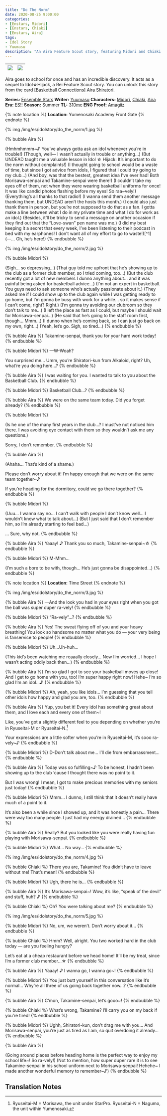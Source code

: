 ```yaml
---
title: "Do The Norm"
date: 2020-08-25 9:00:00
categories:
- [Enstars, Midori]
- [Enstars, Chiaki]
- [Enstars, Aira]
tags:
- Idol Story
- Yuumasu
description: "An Aira Feature Scout story, featuring Midori and Chiaki. Aira goes to school for once and has an incredible discovery."
---
```


![](https://static.wikia.nocookie.net/ensemble-stars/images/8/8a/%28Basketball_Connections%29_Aira_Shiratori_M.png)|![](https://static.wikia.nocookie.net/ensemble-stars/images/1/1f/%28Basketball_Connections%29_Aira_Shiratori_M_Bloomed.png)
:-:|:-:

Aira goes to school for once and has an incredible discovery. It acts as a sequel to Idol☆Hijack, a Rei Feature Scout story. You can unlock this story from the card [[Basketball Connections] Aira Shiratori](https://ensemble-stars.fandom.com/wiki/(Basketball_Connections)_Aira_Shiratori).

**Series:** [Ensemble Stars](/categories/enstars)
**Writer:** [Yuumasu](/tags/Yuumasu)
**Characters:** [Midori](/categories/enstars/Midori), [Chiaki](/categories/enstars/Chiaki), [Aira](/categories/enstars/Aira)
**Era:** [ES!!](/aboutes)
**Season:** Summer
**TL:** [310mc](https://310mc.github.io/)
**ENG Proof:** [Amagiiz](https://ensemble-stars.fandom.com/wiki/User:Amagiiz)

<!-- more -->
<link rel="stylesheet" href="https://cdn.jsdelivr.net/npm/hexo-bubble/src/css/enst.min.css">
<link rel="stylesheet" href="https://cdn.jsdelivr.net/gh/310mc/css/css/esexp.css">

{% note location %}
**Location:** Yumenosaki Academy Front Gate
{% endnote %}

{% img /img/es/idolstory/do_the_norm/1.jpg %}

{% bubble Aira %}
<th>(Hmhmhmmm~♪ You’ve always gotta ask an idol whenever you’re in trouble!)</th>

<th>(Though, well— I wasn’t actually in trouble or anything…)</th>

<th>(But UNDEAD taught me a valuable lesson in Idol ☆ Hijack: It’s important to do the norm without complaints!)</th>

<th>(I thought going to school would be a waste of time, but since I got advice from idols, I figured that I could try going to my club…)</th>

<th>(And boy, was that the bestest, greatest idea I’ve ever had! Both Morisawa-senpai and Takamine-senpai were there!)</th>

<th>(I couldn’t take my eyes off of them, not when they were wearing basketball uniforms for once! It was like candid photos flashing before my eyes! So raa~vely!)</th>

<th>(Everything’s all thanks to that radio!)</th>

<th>(I wanna send them another message thanking them, but UNDEAD aren’t the hosts this month.)</th>

<th>(I could also just thank them in person, but you’re not supposed to do that as a fan. I gotta make a line between what I do in my private time and what I do for work as an idol.)</th>

<th>(Besides, it’ll be tricky to send a message on another occasion if they find out that the “Love-swan” pen name was me.)</th>

<th>(I did my best keeping it a secret that every week, I’ve been listening to their podcast in bed with my earphones! I don’t want all of my effort to go to waste!)</th>[^1]

<th>(—… Oh, he’s here!)</th>
{% endbubble %}

{% img /img/es/idolstory/do_the_norm/2.jpg %}

{% bubble Midori %}
<th>(Sigh… so depressing…)</th>

<th>(That guy told me upfront that he’s showing up to the club as a former club member, so I tried coming, too…)</th>

<th>(But the club recently got a lot of new members I dunno anything about… and it was painful being asked for basketball advice…)</th>

<th>(I’m not an expert in basketball. You guys need to ask someone who’s actually passionate about it.)</th>

<th>(They asked me if I could show up to the club again while I was getting ready to go home, but I’m gonna be busy with work for a while… so it makes sense if I can’t come, right? Right.)</th>

<th>(I’m gonna try avoiding our clubroom so they don’t talk to me…)</th>

<th>(I left the place as fast as I could, but maybe I should wait for Morisawa-senpai…)</th>

<th>(He said that he’s going to the staff room first, though… Mmm…)</th>

<th>(I dunno when he’s coming back, so I can just go back on my own, right…)</th>

<th>(Yeah, let’s go. Sigh, so tired…)</th>
{% endbubble %}

{% bubble Aira %}
Takamine-senpai, thank you for your hard work today!
{% endbubble %}

{% bubble Midori %}
—W-Woah?

You surprised me… Umm, you’re Shiratori-kun from Alkaloid, right? Uh, what’re you doing here…?
{% endbubble %}

{% bubble Aira %}
I was waiting for you. I wanted to talk to you about the Basketball Club.
{% endbubble %}

{% bubble Midori %}
Basketball Club…?
{% endbubble %}

{% bubble Aira %}
We were on the same team today. Did you forget already?
{% endbubble %}

{% bubble Midori %}
<th>(Is he one of the many first years in the club…? I must’ve not noticed him there. I was avoiding eye contact with them so they wouldn’t ask me any questions.)</th>

Sorry, I don’t remember.
{% endbubble %}

{% bubble Aira %}
<th>(Ahaha… That’s kind of a shame.)</th>

Please don’t worry about it! I’m happy enough that we were on the same team together~♪

If you’re heading for the dormitory, could we go there together?
{% endbubble %}

{% bubble Midori %}
<th>(Uuu… I wanna say no… I can’t walk with people I don’t know well… I wouldn’t know what to talk about…)</th>

<th>(But I just said that I don’t remember him, so I’m already starting to feel bad…)</th>

… Sure, why not.
{% endbubble %}

{% bubble Aira %}
Yaaay! ♪ Thank you so much, Takamine-senpai~☆
{% endbubble %}

{% bubble Midori %}
M-Mhm…

<th>(I’m such a bore to be with, though… He’s just gonna be disappointed…)</th>
{% endbubble %}

{% note location %}
**Location:** Time Street
{% endnote %}

{% img /img/es/idolstory/do_the_norm/3.jpg %}

{% bubble Aira %}
—And the look you had in your eyes right when you got the ball was super duper ra-vely!
{% endbubble %}

{% bubble Midori %}
“Ra-vely”…?
{% endbubble %}

{% bubble Aira %}
Yes! The sweat flying off of you and your heavy breathing! You look so handsome no matter what you do — your very being is fanservice to people!
{% endbubble %}

{% bubble Midori %}
Uh…Uh-huh…

<th>(This kid’s been watching me reaaally closely… Now I’m worried… I hope I wasn’t acting oddly back then…)</th>
{% endbubble %}

{% bubble Aira %}
I’m so glad I got to see your basketball moves up close! And I get to go home with you, too! I’m super happy right now! Hehe~ I’m so glad I’m an idol…♪
{% endbubble %}

{% bubble Midori %}
Ah, yeah, you like idols… I’m guessing that you tell other idols how happy and glad you are, too.
{% endbubble %}

{% bubble Aira %}
Yup, you bet it! Every idol has something great about them, and I love each and every one of them~!

Like, you’ve got a slightly different feel to you depending on whether you’re in Ryuseitai-M or Ryuseitai-N.[^2]

Your expressions are a little softer when you’re in Ryuseitai-M, it’s sooo ra-vely~♪
{% endbubble %}

{% bubble Midori %}
D-Don’t talk about me… I’ll die from embarrassment…
{% endbubble %}

{% bubble Aira %}
Today was so fulfilling~♪ To be honest, I hadn’t been showing up to the club ‘cause I thought there was no point to it.

But I was wrong! I mean, I got to make precious memories with my seniors just today!
{% endbubble %}

{% bubble Midori %}
Mmm… I dunno, I still think that it doesn’t really have much of a point to it.

It’s also been a while since I showed up, and it was honestly a pain… There were way too many people. I just had my energy drained…
{% endbubble %}

{% bubble Aira %}
Really? But you looked like you were really having fun playing with Morisawa-senpai.
{% endbubble %}

{% bubble Midori %}
What… No way…
{% endbubble %}

{% img /img/es/idolstory/do_the_norm/4.jpg %}

{% bubble Chiaki %}
There you are, Takamine! You didn’t have to leave without me! That’s mean!
{% endbubble %}

{% bubble Midori %}
Ugh, there he is…
{% endbubble %}

{% bubble Aira %}
It’s Morisawa-senpai~! Wow, it’s like, “speak of the devil” and stuff, huh? ♪
{% endbubble %}

{% bubble Chiaki %}
Oh? You were talking about me?
{% endbubble %}

{% img /img/es/idolstory/do_the_norm/5.jpg %}

{% bubble Midori %}
No, um, we weren’t. Don’t worry about it…
{% endbubble %}

{% bubble Chiaki %}
Hmm? Well, alright. You two worked hard in the club today — are you feeling hungry?

Let’s eat at a cheap restaurant before we head home! It’ll be my treat, since I’m a former club member…☆
{% endbubble %}

{% bubble Aira %}
Yaaay! ♪ I wanna go, I wanna go~!
{% endbubble %}

{% bubble Midori %}
You just butt yourself in this conversation like it’s normal… Why’re all three of us going back together now…?
{% endbubble %}

{% bubble Aira %}
C’mon, Takamine-senpai, let’s gooo~!
{% endbubble %}

{% bubble Chiaki %}
What’s wrong, Takamine? I’ll carry you on my back if you’re tired!
{% endbubble %}

{% bubble Midori %}
Ughh, Shiratori-kun, don’t drag me with you… And Morisawa-senpai, you’re just as tired as I am, so quit overdoing it already…
{% endbubble %}

{% bubble Aira %}
<th>(Going around places before heading home is the perfect way to enjoy my school life~! So ra-vely!)</th>

<th>(Not to mention, how super duper rare it is to see Takamine-senpai in his school uniform next to Morisawa-senpai! Hehehe~ I made another wonderful memory to remember~♪)</th>
{% endbubble %}

## Translation Notes
[^1]: Aira is roommates with Rei and Eichi post-main story, so that might be the reason why.

[^2]: Ryuseitai-M = Morisawa, the unit under StarPro. Ryuseitai-N = Nagumo, the unit within Yumenosaki.
